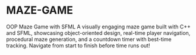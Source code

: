 # MAZE-GAME
OOP Maze Game with SFML  A visually engaging maze game built with C++ and SFML, showcasing object-oriented design, real-time player navigation, procedural maze generation, and a countdown timer with best-time tracking. Navigate from start to finish before time runs out!
